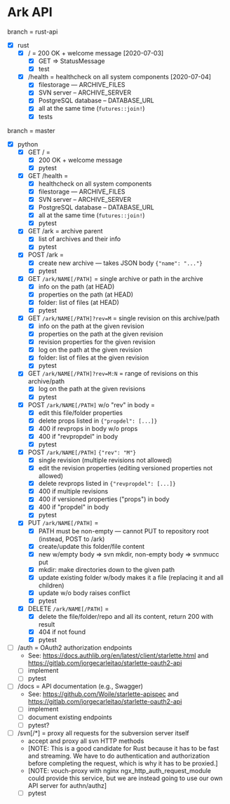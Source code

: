 # Ark API

branch = rust-api

* [x] rust
  * [x] / = 200 OK + welcome message [2020-07-03]
    * [x] GET => StatusMessage
    * [x] test
  * [x] /health = healthcheck on all system components [2020-07-04]
    * [x] filestorage — ARCHIVE_FILES
    * [x] SVN server – ARCHIVE_SERVER
    * [x] PostgreSQL database – DATABASE_URL
    * [x] all at the same time (`futures::join!`)
    * [x] tests

branch = master

* [x] python
  * [x] GET / = 
    * [x] 200 OK + welcome message
    * [x] pytest
  * [x] GET /health = 
    * [x] healthcheck on all system components
    * [x] filestorage — ARCHIVE_FILES
    * [x] SVN server – ARCHIVE_SERVER
    * [x] PostgreSQL database – DATABASE_URL
    * [x] all at the same time (`futures::join!`)
    * [x] pytest
  * [x] GET /ark = archive parent
    * [x] list of archives and their info
    * [x] pytest
  * [x] POST /ark = 
    * [x] create new archive — takes JSON body `{"name": "..."}`
    * [x] pytest
  * [x] GET `/ark/NAME[/PATH]` = single archive or path in the archive
    - [x] info on the path (at HEAD)
    - [x] properties on the path (at HEAD)
    - [x] folder: list of files (at HEAD)
    - [x] pytest
  * [x] GET `/ark/NAME[/PATH]?rev=M` = single revision on this archive/path
    - [x] info on the path at the given revision
    - [x] properties on the path at the given revision
    - [x] revision properties for the given revision
    - [x] log on the path at the given revision
    - [x] folder: list of files at the given revision
    - [x] pytest
  * [x] GET `/ark/NAME[/PATH]?rev=M:N` = range of revisions on this archive/path
    - [x] log on the path at the given revisions
    - [x] pytest
  * [x] POST `/ark/NAME[/PATH]` w/o "rev" in body = 
    - [x] edit this file/folder properties
    - [x] delete props listed in `{"propdel": [...]}`
    - [x] 400 if revprops in body w/o props
    - [x] 400 if "revpropdel" in body
    - [x] pytest
  * [x] POST `/ark/NAME[/PATH]` `{"rev": "M"}`
    - [x] single revision (multiple revisions not allowed)
    - [x] edit the revision properties (editing versioned properties not allowed)
    - [x] delete revprops listed in `{"revpropdel": [...]}`
    - [x] 400 if multiple revisions
    - [x] 400 if versioned properties ("props") in body
    - [x] 400 if "propdel" in body
    - [x] pytest
  * [x] PUT `/ark/NAME[/PATH]` = 
    - [x] PATH must be non-empty — cannot PUT to repository root (instead, POST to /ark)
    - [x] create/update this folder/file content 
    - [x] new w/empty body => svn mkdir, non-empty body => svnmucc put
    - [x] mkdir: make directories down to the given path
    - [x] update existing folder w/body makes it a file (replacing it and all children)
    - [x] update w/o body raises conflict
    - [x] pytest
  * [x] DELETE `/ark/NAME[/PATH]` = 
    - [x] delete the file/folder/repo and all its content, return 200 with result
    - [x] 404 if not found
    - [x] pytest

* [ ] /auth = OAuth2 authorization endpoints
  - See: <https://docs.authlib.org/en/latest/client/starlette.html> and
    <https://gitlab.com/jorgecarleitao/starlette-oauth2-api>
  - [ ] implement
  - [ ] pytest
* [ ] /docs = API documentation (e.g., Swagger)
  - See: <https://github.com/Woile/starlette-apispec> and
    <https://gitlab.com/jorgecarleitao/starlette-oauth2-api>
  - [ ] implement
  - [ ] document existing endpoints
  - [ ] pytest?
  
* [ ] /svn[/*] = proxy all requests for the subversion server itself
  - accept and proxy all svn HTTP methods
  - [NOTE: This is a good candidate for Rust because it has to be fast and streaming. We
    have to do authentication and authorization before completing the request, which is
    why it has to be proxied.]
  - [NOTE: vouch-proxy with nginx ngx_http_auth_request_module could provide this
    service, but we are instead going to use our own API server for authn/authz]
  - [ ] pytest
